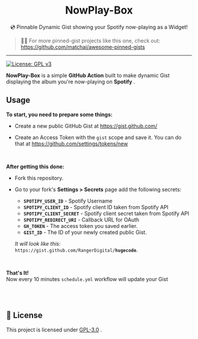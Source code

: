 <p align="center">
<!---
  <img width="500" src="example.png" alt="Example Gist">
  -->
  <h1 align="center">NowPlay-Box</h1>
  <p align="center">💿 Pinnable Dynamic Gist showing your Spotify now-playing as a Widget!</p>
</p>

> 📌✨ For more pinned-gist projects like this one, check out: https://github.com/matchai/awesome-pinned-gists

***
[![License: GPL v3](https://img.shields.io/badge/License-GPLv3-blue.svg)](https://www.gnu.org/licenses/gpl-3.0)

**NowPlay-Box** is a simple **GitHub Action** built to make dynamic Gist displaying the album you're now-playing on **Spotify** .
<br>

## Usage
**To start, you need to prepare some things:**
- Create a new public GitHub Gist at https://gist.github.com/

- Create an Access Token with the `gist` scope and save it.
You can do that at https://github.com/settings/tokens/new

<br>

**After getting this done:**
- Fork this repository.

- Go to your fork's **Settings > Secrets** page add the following secrets:
	- **`SPOTIPY_USER_ID`** - Spotify Username
	- **`SPOTIPY_CLIENT_ID`** - Spotify client ID taken from Spotify API
	- **`SPOTIPY_CLIENT_SECRET`** - Spotify client secret taken from Spotify API
	- **`SPOTIPY_REDIRECT_URI`** - Callback URL for OAuth
	- **`GH_TOKEN`** - The access token you saved earlier.
	- **`GIST_ID`** - The ID of your newly created public Gist.

   *It will look like this:*  
	 `https://gist.github.com/RangerDigital/`**`hugecode`**.
<br>

**That's It!**  
Now every 10 minutes `schedule.yml` workflow will update your Gist

<br>
<!--
<p align="center">
	<img src="showcase.gif" alt="A showcase of some of the statuses" width=500/>
</p>
-->
<br>

## 📃 License
This project is licensed under [GPL-3.0](https://choosealicense.com/licenses/gpl-3.0/) .
